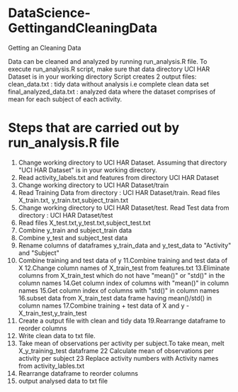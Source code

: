 DataScience-GettingandCleaningData
==================================

Getting an Cleaning Data

Data can be cleaned and analyzed by running run_analysis.R file. 
To execute run_analysis.R script, make sure that data directory UCI HAR Dataset is in your working directory
Script creates 2 output files:
clean_data.txt : tidy data without analysis i.e complete clean data set
final_analyzed_data.txt : analyzed data where the dataset comprises of mean for each subject of each activity.

Steps that are carried out by run_analysis.R file
=================================================

1. Change working directory to UCI HAR Dataset. Assuming that directory "UCI HAR Dataset" is in your working directory.
2. Read activity_labels.txt and features from directory UCI HAR Dataset
3. Change working directory to UCI HAR Dataset/train 
4. Read Training Data from directory : UCI HAR Dataset/train. Read files X_train.txt, y_train.txt,subject_train.txt
5. Change working directory to UCI HAR Dataset/test. Read Test data from directory : UCI HAR Dataset/test
6. Read files X_test.txt,y_test.txt,subject_test.txt
7. Combine y_train and subject_train data
8. Combine y_test and subject_test data
9. Rename columns of dataframes y_train_data and y_test_data to "Activity" and "Subject"
10. Combine training and test data of y
11.Combine  training and test data of X
12.Change column names of X_train_test from features.txt
13.Eliminate columns from X_train_test which do not have "mean()" or "std()" in the column names
14.Get column index of columns with "mean()" in column names
15.Get column index of columns with "std()" in column names
16.subset data from X_train_test data frame having mean()/std() in column names
17.Combine training + test data of X and y - X_train_test,y_train_test
18. Create a output file with clean and tidy data
19.Rearrange dataframe to reorder columns
20. Write clean data to txt file.      
21. Take mean of observations per activity per subject.To take mean, melt X_y_training_test dataframe
22 Calculate mean of observations per activity per subject
23 Replace activity numbers with Activity names from activity_lables.txt       
24. Rearrange dataframe to reorder columns
25. output analysed data to txt file       

